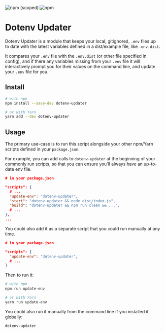 ![npm (scoped)](https://img.shields.io/npm/v/@caxy/dotenv-updater?style=flat-square)
![npm](https://img.shields.io/npm/dm/@caxy/dotenv-updater?style=flat-square)

# Dotenv Updater

Dotenv Updater is a module that keeps your local, gitignored, `.env` files up to date with the latest 
variables defined in a dist/example file, like `.env.dist`.

It compares your `.env` file with the `.env.dist` (or other file specified in config), and if there any
variables missing from your `.env` file it will interactively prompt you for their values on the command
line, and update your `.env` file for you.

## Install

```bash
# with npm
npm install --save-dev dotenv-updater

# or with Yarn
yarn add --dev dotenv-updater
```

## Usage

The primary use-case is to run this script alongside your other npm/Yarn scripts defined in your `package.json`.

For example, you can add calls to `dotenv-updater` at the beginning of your commonly run scripts,
so that you can ensure you'll always have an up-to-date env file. 

```json
# in your package.json

"scripts": {
  # ...
  "update-env": "dotenv-updater",
  "start": "dotenv-updater && node dist/index.js",
  "build": "dotenv-updater && npm run clean && ...",
  # ...
},
...
```

You could also add it as a separate script that you could run manually at any time.

```json
# in your package.json

"scripts": {
  "update-env": "dotenv-updater",
  # ...
}
```

Then to run it:

```bash
# with npm
npm run update-env

# or with Yarn
yarn run update-env
```

You could also run it manually from the command line if you installed it globally:

```bash
dotenv-updater
``` 

